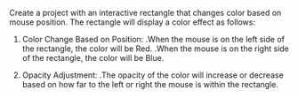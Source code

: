 Create a project with an interactive rectangle that changes color based on mouse position. The rectangle will display a color effect as follows:

1. Color Change Based on Position:
.When the mouse is on the left side of the rectangle, the color will be Red.
.When the mouse is on the right side of the rectangle, the color will be Blue.

2. Opacity Adjustment:
.The opacity of the color will increase or decrease based on how far to the left or right the mouse is within the rectangle.
